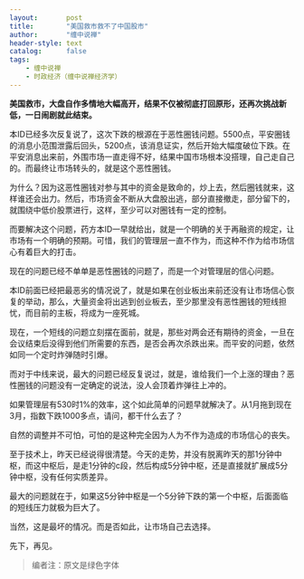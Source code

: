```yaml
---
layout:       post
title:        "美国救市救不了中国股市"
author:       "缠中说禅"
header-style: text
catalog:      false
tags:
    - 缠中说禅
    - 时政经济（缠中说禅经济学）
---
```


**美国救市，大盘自作多情地大幅高开，结果不仅被彻底打回原形，还再次挑战新低，一日闹剧就此结束。**



本ID已经多次反复说了，这次下跌的根源在于恶性圈钱问题。5500点，平安圈钱的消息小范围泄露后回头，5200点，该消息证实，然后开始大幅度破位下跌。在平安消息出来前，外围市场一直走得不好，结果中国市场根本没搭理，自己走自己的。而最终让市场转头的，就是这个恶性圈钱。



为什么？因为这恶性圈钱对参与其中的资金是致命的，炒上去，然后圈钱就来，这样谁还会出力。然后，市场资金不断从大盘股出逃，部分直接撤走，部分留下的，就围绕中低价股票进行，这样，至少可以对圈钱有一定的控制。



而要解决这个问题，药方本ID一早就给出，就是一个明确的关于再融资的规定，让市场有一个明确的预期。可惜，我们的管理层一直不作为，而这种不作为给市场信心有着巨大的打击。



现在的问题已经不单单是恶性圈钱的问题了，而是一个对管理层的信心问题。



本ID前面已经把最恶劣的情况说了，就是如果在创业板出来前还没有让市场信心恢复的举动，那么，大量资金将出逃到创业板去，至少那里没有恶性圈钱的短线担忧，而目前的主板，将成为一座死城。



现在，一个短线的问题立刻摆在面前，就是，那些对两会还有期待的资金，一旦在会议结束后没得到他们所需要的东西，是否会再次杀跌出来。而平安的问题，依然如同一个定时炸弹随时引爆。



而对于中线来说，最大的问题已经反复说过，就是，谁给我们一个上涨的理由？恶性圈钱的问题没有一定确定的说法，没人会顶着炸弹往上冲的。



如果管理层有530时1%的效率，这个如此简单的问题早就解决了。从1月拖到现在3月，指数下跌1000多点，请问，都干什么去了？



自然的调整并不可怕，可怕的是这种完全因为人为不作为造成的市场信心的丧失。



至于技术上，昨天已经说得很清楚。今天的走势，并没有脱离昨天的那1分钟中枢，而这中枢后，是走1分钟的c段，然后构成5分钟中枢，还是直接就扩展成5分钟中枢，没有任何实质差异。



最大的问题就在于，如果这5分钟中枢是一个5分钟下跌的第一个中枢，后面面临的短线压力就极为巨大了。



当然，这是最坏的情况。而是否如此，让市场自己去选择。



先下，再见。



> 编者注：原文是绿色字体
